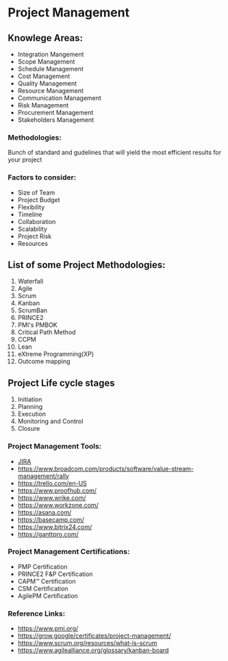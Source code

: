 # Project Management

## Knowlege Areas:
- Integration Mangement
- Scope Management
- Schedule Management
- Cost Management
- Quality Management
- Resource Management
- Communication Management
- Risk Management
- Procurement Management
- Stakeholders Management


### Methodologies: 
Bunch of standard and gudelines that will yield the most efficient results for your project 

### Factors to consider:
- Size of Team
- Project Budget
- Flexibility
- Timeline
- Collaboration
- Scalability
- Project Risk
- Resources

## List of some Project Methodologies:
1) Waterfall
2) Agile
3) Scrum
4) Kanban
5) ScrumBan
6) PRINCE2
7) PMI's PMBOK
8) Critical Path Method
9) CCPM
10) Lean
11) eXtreme Programming(XP)
12) Outcome mapping


## Project Life cycle stages
1) Initiation
2) Planning
3) Execution
4) Monitoring and Control
5) Closure


### Project Management Tools:
- [JIRA](https://www.atlassian.com/software/jira)
- https://www.broadcom.com/products/software/value-stream-management/rally
- https://trello.com/en-US
- https://www.proofhub.com/
- https://www.wrike.com/
- https://www.workzone.com/
- https://asana.com/
- https://basecamp.com/
- https://www.bitrix24.com/
- https://ganttpro.com/

### Project Management Certifications:
- PMP Certification
- PRINCE2 F&P Certification
- CAPM:tm: Certification
- CSM Certification
- AgilePM Certification

### Reference Links:
- https://www.pmi.org/
- https://grow.google/certificates/project-management/
- https://www.scrum.org/resources/what-is-scrum
- https://www.agilealliance.org/glossary/kanban-board

